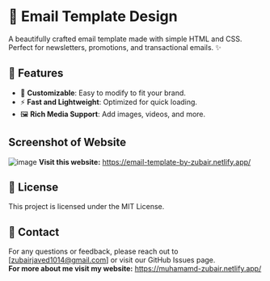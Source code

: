 # 📧 Email Template Design

A beautifully crafted email template made with simple HTML and CSS. Perfect for newsletters, promotions, and transactional emails. ✨

## 🚀 Features

- 🎨 **Customizable**: Easy to modify to fit your brand.
- ⚡ **Fast and Lightweight**: Optimized for quick loading.
- 🖼️ **Rich Media Support**: Add images, videos, and more.

## Screenshot of Website
![image](https://github.com/user-attachments/assets/66a4074d-f384-49be-8e94-e6f1e996a544)
**Visit this website:** https://email-template-by-zubair.netlify.app/ 

## 📄 License
This project is licensed under the MIT License.

## 💬 Contact
For any questions or feedback, please reach out to [zubairjaved1014@gmail.com] or visit our GitHub Issues page.\
**For more about me visit my website:** https://muhamamd-zubair.netlify.app/


